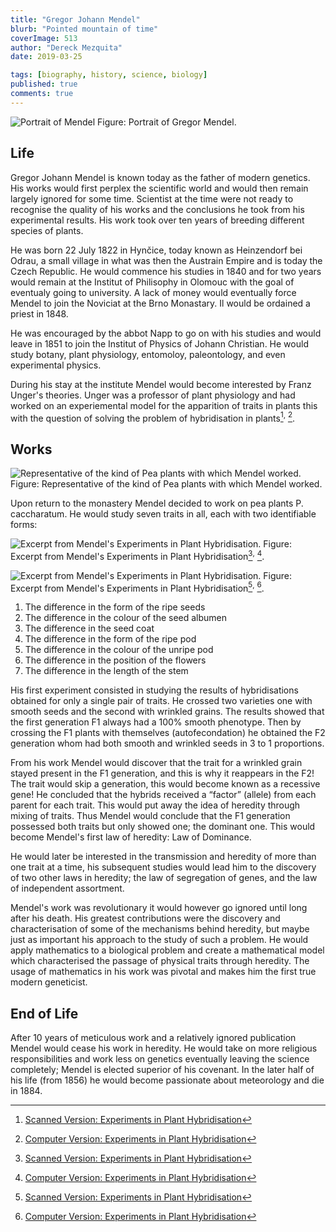 ```yaml
---
title: "Gregor Johann Mendel"
blurb: "Pointed mountain of time"
coverImage: 513
author: "Dereck Mezquita"
date: 2019-03-25

tags: [biography, history, science, biology]
published: true
comments: true
---
```


![Portrait of Mendel](/references/biography_gregor-mendel/portraitMendel.jpeg)
Figure: Portrait of Gregor Mendel.

## Life

Gregor Johann Mendel is known today as the father of modern genetics. His works would first perplex the scientific world and would then remain largely ignored for some time. Scientist at the time were not ready to recognise the quality of his works and the conclusions he took from his experimental results. His work took over ten years of breeding different species of plants.

He was born 22 July 1822 in Hynčice, today known as Heinzendorf bei Odrau, a small village in what was then the Austrain Empire and is today the Czech Republic. He would commence his studies in 1840 and for two years would remain at the Institut of Philisophy in Olomouc with the goal of eventualy going to university. A lack of money would eventually force Mendel to join the Noviciat at the Brno Monastary. Il would be ordained a priest in 1848.

He was encouraged by the abbot Napp to go on with his studies and would leave in 1851 to join the Institut of Physics of Johann Christian. He would study botany, plant physiology, entomoloy, paleontology, and even experimental physics.

During his stay at the institute Mendel would become interested by Franz Unger's theories. Unger was a professor of plant physiology and had worked on an experiemental model for the apparition of traits in plants this with the question of solving the problem of hybridisation in plants[^1]<sup>,</sup> [^2].

## Works

![Representative of the kind of Pea plants with which Mendel worked.](/references/biography_gregor-mendel/peasMendel.jpeg)
Figure: Representative of the kind of Pea plants with which Mendel worked.

Upon return to the monastery Mendel decided to work on pea plants P. caccharatum. He would study seven traits in all, each with two identifiable forms:

![Excerpt from Mendel's Experiments in Plant Hybridisation.](/references/biography_gregor-mendel/peasCharacteristics_page45-46_1.png)
Figure: Excerpt from Mendel's Experiments in Plant Hybridisation[^1]<sup>,</sup> [^2].

![Excerpt from Mendel's Experiments in Plant Hybridisation.](/references/biography_gregor-mendel/peasCharacteristics_page45-46_2.png)
Figure: Excerpt from Mendel's Experiments in Plant Hybridisation[^1]<sup>,</sup> [^2].

1. The difference in the form of the ripe seeds
2. The difference in the colour of the seed albumen
3. The difference in the seed coat
4. The difference in the form of the ripe pod
5. The difference in the colour of the unripe pod
6. The difference in the position of the flowers
7. The difference in the length of the stem

His first experiment consisted in studying the results of hybridisations obtained for only a single pair of traits. He crossed two varieties one with smooth seeds and the second with wrinkled grains. The results showed that the first generation F1 always had a 100% smooth phenotype. Then by crossing the F1 plants with themselves (autofecondation) he obtained the F2 generation whom had both smooth and wrinkled seeds in 3 to 1 proportions.

From his work Mendel would discover that the trait for a wrinkled grain stayed present in the F1 generation, and this is why it reappears in the F2! The trait would skip a generation, this would become known as a recessive gene! He concluded that the hybrids received a “factor” (allele) from each parent for each trait. This would put away the idea of heredity through mixing of traits. Thus Mendel would conclude that the F1 generation possessed both traits but only showed one; the dominant one. This would become Mendel's first law of heredity: Law of Dominance.

He would later be interested in the transmission and heredity of more than one trait at a time, his subsequent studies would lead him to the discovery of two other laws in heredity; the law of segregation of genes, and the law of independent assortment.

Mendel's work was revolutionary it would however go ignored until long after his death. His greatest contributions were the discovery and characterisation of some of the mechanisms behind heredity, but maybe just as important his approach to the study of such a problem. He would apply mathematics to a biological problem and create a mathematical model which characterised the passage of physical traits through heredity. The usage of mathematics in his work was pivotal and makes him the first true modern geneticist.

## End of Life

After 10 years of meticulous work and a relatively ignored publication Mendel would cease his work in heredity. He would take on more religious responsibilities and work less on genetics eventually leaving the science completely; Mendel is elected superior of his covenant. In the later half of his life (from 1856) he would become passionate about meteorology and die in 1884.

[^1]: [Scanned Version: Experiments in Plant Hybridisation](/references/biography_gregor-mendel/experimentsInPlantHybridisation.pdf)
[^2]: [Computer Version: Experiments in Plant Hybridisation](/references/biography_gregor-mendel/experimentsInPlantHybridisation2.pdf)
